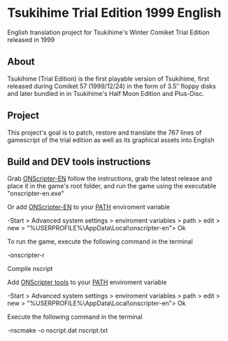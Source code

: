 # Tsukihime Trial Edition 1999 English
English translation project for Tsukihime's Winter Comiket Trial Edition released in 1999

## About
Tsukihime (Trial Edition) is the first playable version of Tsukihime, first released during Comiket 57 (1999/12/24) in the form of 3.5″ floppy disks and later bundled in in Tsukihime's Half Moon Edition and Plus-Disc.

## Project
This project's goal is to patch, restore and translate the 767 lines of gamescript of the trial edition as well as its graphical assets into English

## Build and DEV tools instructions

Grab [ONScripter-EN](https://github.com/Galladite27/ONScripter-EN) follow the instructions, grab the latest release and place it in the game's root folder, and run the game using the executable "onscripter-en.exe"

Or add [ONScripter-EN](https://github.com/Galladite27/ONScripter-EN) to your [PATH](https://learn.microsoft.com/en-us/previous-versions/office/developer/sharepoint-2010/ee537574(v=office.14)) enviroment variable

-Start > Advanced system settings > enviroment variables > path > edit > new > "%USERPROFILE%\AppData\Local\onscripter-en"> Ok

To run the game, execute the following command in the terminal

-onscripter-r

Compile nscript

Add [ONScripter tools](https://kaisernet.org/onscripter/) to your [PATH](https://learn.microsoft.com/en-us/previous-versions/office/developer/sharepoint-2010/ee537574(v=office.14)) enviroment variable

-Start > Advanced system settings > enviroment variables > path > edit > new > "%USERPROFILE%\AppData\Local\onscripter-en"> Ok

Execute the following command in the terminal

-nscmake -o nscript.dat nscript.txt
